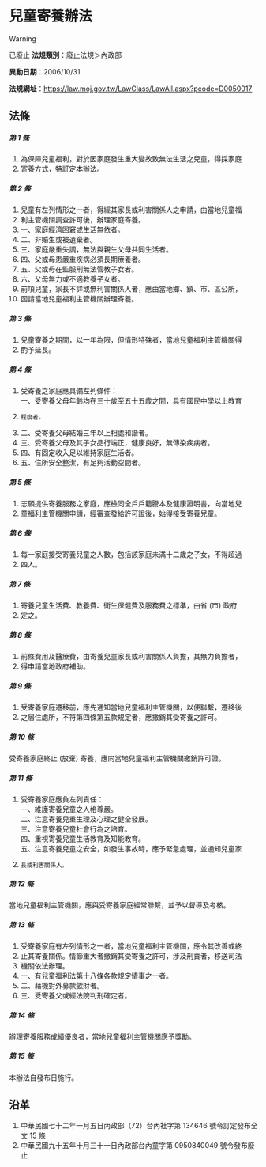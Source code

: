 # 兒童寄養辦法


> [!WARNING]
> 已廢止
**法規類別**：廢止法規＞內政部

**異動日期**：2006/10/31  

**法規網址**：https://law.moj.gov.tw/LawClass/LawAll.aspx?pcode=D0050017



## 法條
##### 第 1 條
1. 為保障兒童福利，對於因家庭發生重大變故致無法生活之兒童，得採家庭
1. 寄養方式，特訂定本辦法。

##### 第 2 條
1. 兒童有左列情形之一者，得經其家長或利害關係人之申請，由當地兒童福
1. 利主管機關調查許可後，辦理家庭寄養。
1. 一、家庭經濟困窘或生活無依者。
1. 二、非婚生或被遺棄者。
1. 三、家庭嚴重失調，無法與親生父母共同生活者。
1. 四、父或母患嚴重疾病必須長期療養者。
1. 五、父或母在監服刑無法管教子女者。
1. 六、父母無力或不適教養子女者。
1. 前項兒童，家長不詳或無利害關係人者，應由當地鄉、鎮、市、區公所，
1. 函請當地兒童福利主管機關辦理寄養。

##### 第 3 條
1. 兒童寄養之期間，以一年為限，但情形特殊者，當地兒童福利主管機關得
1. 酌予延長。

##### 第 4 條
1. 受寄養之家庭應具備左列條件：  
一、受寄養父母年齡均在三十歲至五十五歲之間，具有國民中學以上教育
1.     程度者。
1. 二、受寄養父母結婚三年以上相處和諧者。
1. 三、受寄養父母及其子女品行端正，健康良好，無傳染疾病者。
1. 四、有固定收入足以維持家庭生活者。
1. 五、住所安全整潔，有足夠活動空間者。

##### 第 5 條
1. 志願提供寄養服務之家庭，應檢同全戶戶籍謄本及健康證明書，向當地兒
1. 童福利主管機關申請，經審查發給許可證後，始得接受寄養兒童。

##### 第 6 條
1. 每一家庭接受寄養兒童之人數，包括該家庭未滿十二歲之子女，不得超過
1. 四人。

##### 第 7 條
1. 寄養兒童生活費、教養費、衛生保健費及服務費之標準，由省 (市) 政府
1. 定之。

##### 第 8 條
1. 前條費用及醫療費，由寄養兒童家長或利害關係人負擔，其無力負擔者，
1. 得申請當地政府補助。

##### 第 9 條
1. 受寄養家庭遷移前，應先通知當地兒童福利主管機關，以便聯繫，遷移後
1. 之居住處所，不符第四條第五款規定者，應撒銷其受寄養之許可。

##### 第 10 條
受寄養家庭終止 (放棄) 寄養，應向當地兒童福利主管機關繳銷許可證。

##### 第 11 條
1. 受寄養家庭應負左列責任：  
一、維護寄養兒童之人格尊嚴。  
二、注意寄養兒重生理及心理之健全發展。  
三、注意寄養兒童社會行為之培育。  
四、重視寄養兒童生活教育及知能教育。  
五、注意寄養兒童之安全，如發生事故時，應予緊急處理，並通知兒童家
1.     長或利害關係人。

##### 第 12 條
當地兒童福利主管機關，應與受寄養家庭經常聯繫，並予以督導及考核。

##### 第 13 條
1. 受寄養家庭有左列情形之一者，當地兒童福利主管機關，應令其改善或終
1. 止其寄養關係。情節重大者撤銷其受寄養之許可，涉及刑責者，移送司法
1. 機關依法辦理。
1. 一、有兒童福利法第十八條各款規定情事之一者。
1. 二、藉機對外募款歛財者。
1. 三、受寄養父或經法院判刑確定者。

##### 第 14 條
辦理寄養服務成績優良者，當地兒童福利主管機關應予獎勵。

##### 第 15 條
本辦法自發布日施行。

## 沿革
1. 中華民國七十二年一月五日內政部（72）台內社字第 134646 號令訂定發布全文 15 條
1. 中華民國九十五年十月三十一日內政部台內童字第 0950840049 號令發布廢止
